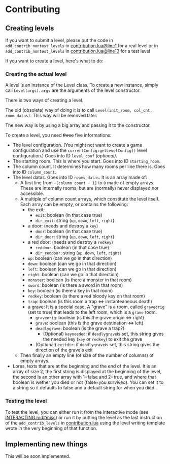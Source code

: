 # Contributing

## Creating levels
If you want to submit a level, please put the code in `add_contrib_nontest_levels` in [contribution.lua@line1]( contribution.lua#L1) for a real level or in `add_contrib_nontest_levels` in [contribution.lua@line13]( contribution.lua#L13) for a test level

If you want to create a level, here's what to do:
### Creating the actual level
A level is an instance of the Level class. To create a new instance, simply call `Level(args)`.
`args` are the arguments of the level constructor.

There is two ways of creating a level.

The old \(obsolete) way of doing it is to call `Level(init_room, col_cnt, room_datas)`.
This way will be removed later.

The new way is by using a big array and passing it to the constructor.

To create a level, you need ~~three~~ five informations:
- The level configuration. \(You might not want to create a game configuration and use the `currentConfig:getLevelConfig()` level configuration.) Goes into ID `level_conf` *\(optional)*.
- The starting room. This is where you start. Goes into ID `starting_room`.
- The column count. It determines how many rooms per line there is. Goes into ID `column_count`.
- The level datas. Goes into ID `rooms_datas`. It is an array made of:
  - A first line from `-[column count - 1]` to `0` made of empty arrays. These are internally rooms, but are (normally) never displayed nor accessible.
  - A multiple of column count arrays, which constitute the level itself. Each array can be empty, or contains the following:
    - the exit:
	    - `exit`: boolean (in that case true)
	    - `dir_exit`: string (`up`, `down`, `left`, `right`)
    - a door: (needs and destroy a `key`)
	    - `door`: boolean (in that case true)
	    - `dir_door`: string (`up`, `down`, `left`, `right`)
    - a red door: (needs and destroy a `redkey`)
	    - `reddoor`: boolean (in that case true)
	    - `dir_reddoor`: string (`up`, `down`, `left`, `right`)
    - `up`: boolean (can we go in that direction)
    - `down`: boolean (can we go in that direction)
    - `left`: boolean (can we go in that direction)
    - `right`: boolean (can we go in that direction)
    - `monster`: boolean (is there a monster in that room)
    - `sword`: boolean (is there a sword in that room)
    - `key`: boolean (is there a key in that room)
    - `redkey`: boolean (is there a ~~red~~ bloody key on that room)
    - `trap`: boolean (is this room a trap <=> instanteaneous death)
    - a grave: It is a special case. A "grave" is a room, called `graveorig` (set to true) that leads to the left room, which is a `grave` room.
	  - `graveorig`: boolean (is this the grave origin <=> right)
      - `grave`: boolean (this is the grave destination <=> left)
      - `deadlygrave`: boolean (is the grave a trap?)
	    - \(Optional) `keyneeded`: if `deadlygrave`is set, this string gives the needed key (`key` or `redkey`) to exit the grave
      - \(Optional) `exitdir`: if `deadlygrave`is set, this string gives the direction of the grave's exit
  - Then finally an empty line (of size of the number of columns) of empty arrays.
- Lores, texts that are at the beginning and the end of the level. It is an array of size 2, the first string is displayed at the beginning of the level, the second is an other array with 1=false and 2=true, and where that boolean is wether you died or not (false=you survived). You can set it to a string so it defaults to false and a default string for when you died.

### Testing the level
To test the level, you can either run it from the interactive mode (see [INTERACTING.md#misc](INTERACTING.md#misc)) or run it by putting the level as the last instruction of the `add_contrib_levels` in [contribution.lua](contribution.lua) using the level writing template wrote in the very beginning of that function.

## Implementing new things
This will be soon implemented.
